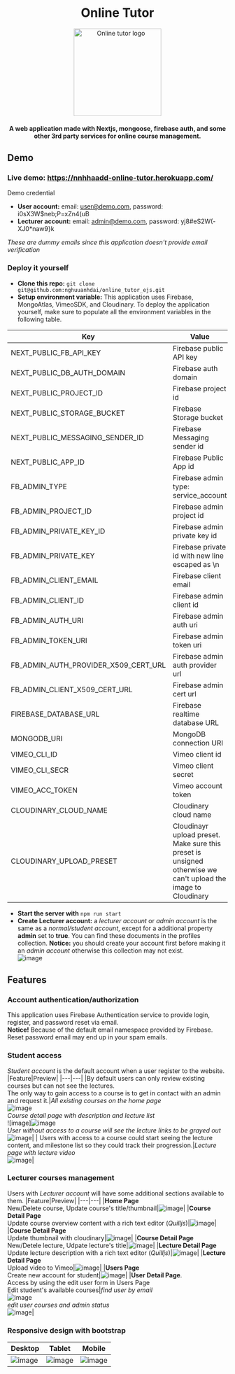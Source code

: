 <h1 align="center">
    Online Tutor
</h1>
<p align="center">
  <img width="200" src="https://user-images.githubusercontent.com/24937352/175797809-493b719c-e306-43f2-a012-8756c5169bae.png" alt="Online tutor logo">
  <br/>
  <h4 align="center">A web application made with Nextjs, mongoose, firebase auth, and some other 3rd party services for online course management.</h4>
</p>

## Demo
### Live demo: https://nnhhaadd-online-tutor.herokuapp.com/
Demo credential
  - **User account:** email: user@demo.com, password: i0sX3W$neb;P=xZn4(uB  
  - **Lecturer account:** email: admin@demo.com, password: yj8#eS2W(-XJ0*naw9}k  

*These are dummy emails since this application doesn't provide email verification*

### Deploy it yourself
  - **Clone this repo:** `git clone git@github.com:nghuuanhdai/online_tutor_ejs.git`
  - **Setup environment variable:** This application uses Firebase, MongoAtlas, VimeoSDK, and Cloudinary. To deploy the application yourself, make sure to populate all the environment variables in the following table.


| Key | Value |
|---|---|
| NEXT_PUBLIC_FB_API_KEY          | Firebase public API key |
| NEXT_PUBLIC_DB_AUTH_DOMAIN      | Firebase auth domain |
| NEXT_PUBLIC_PROJECT_ID          | Firebase project id |
| NEXT_PUBLIC_STORAGE_BUCKET      | Firebase Storage bucket |
| NEXT_PUBLIC_MESSAGING_SENDER_ID | Firebase Messaging sender id |
| NEXT_PUBLIC_APP_ID              | Firebase Public App id |
| FB_ADMIN_TYPE                   | Firebase admin type: service_account |
| FB_ADMIN_PROJECT_ID             | Firebase admin project id |
| FB_ADMIN_PRIVATE_KEY_ID         | Firebase admin private key id |
| FB_ADMIN_PRIVATE_KEY            | Firebase private id with new line escaped as \n |
| FB_ADMIN_CLIENT_EMAIL           | Firebase client email |
| FB_ADMIN_CLIENT_ID              | Firebase admin client id |
| FB_ADMIN_AUTH_URI               | Firebase admin auth uri|
| FB_ADMIN_TOKEN_URI              | Firebase admin token uri |
| FB_ADMIN_AUTH_PROVIDER_X509_CERT_URL| Firebase admin auth provider url |
| FB_ADMIN_CLIENT_X509_CERT_URL   | Firebase admin cert url |
| FIREBASE_DATABASE_URL       | Firebase realtime database URL |
| MONGODB_URI                 | MongoDB connection URI |
| VIMEO_CLI_ID                | Vimeo client id |
| VIMEO_CLI_SECR              | Vimeo client secret |
| VIMEO_ACC_TOKEN             | Vimeo account token |
| CLOUDINARY_CLOUD_NAME       | Cloudinary cloud name |
| CLOUDINARY_UPLOAD_PRESET    | Cloudinayr upload preset. Make sure this preset is unsigned otherwise we can't upload the image to Cloudinary |

  - **Start the server with**  `npm run start` 
  - **Create Lecturer account:** a *lecturer account* or *admin account* is the same as a *normal/student account*, except for a additional property **admin** set to **true**. You can find these documents in the profiles collection. **Notice:** you should create your account first before making it an *admin account* otherwise this collection may not exist.  
       ![image](https://user-images.githubusercontent.com/24937352/175797774-1f25a4c8-6c82-4f10-a7e4-2c6f38f76cdd.png)
       
## Features
### Account authentication/authorization
This application uses Firebase Authentication service to provide login, register, and password reset via email.  
**Notice!** Because of the default email namespace provided by Firebase. Reset password email may end up in your spam emails.

### Student access
*Student account* is the default account when a user register to the website.
|Feature|Preview|
|---|---|
|By default users can only review existing courses but can not see the lectures.<br>The only way to gain access to a course is to get in contact with an admin and request it.|*All existing courses on the home page*<br>![image](https://user-images.githubusercontent.com/24937352/176819870-b1051fb2-f86c-41b2-871e-4f7d058ac17a.png)<br>*Course detail page with description and lecture list*<br>![image]![image](https://user-images.githubusercontent.com/24937352/176820283-2d3dc654-eaf5-431c-b3b9-25898c48d0a4.png)<br>*User without access to a course will see the lecture links to be grayed out*<br>![image](https://user-images.githubusercontent.com/24937352/176820405-b3f9cf24-d3eb-41bd-9490-0ef08cc63108.png)|
| Users with access to a course could start seeing the lecture content, and milestone list so they could track their progression.|*Lecture page with lecture video*<br>![image](https://user-images.githubusercontent.com/24937352/176820695-3009ad6d-88fa-4972-b67c-226789f86020.png)|

### Lecturer courses management
Users with *Lecturer account* will have some additional sections available to them.
|Feature|Preview|
|---|---|
|**Home Page**<br>New/Delete course, Update course's title/thumbnail|![image](https://user-images.githubusercontent.com/24937352/176820863-06ee49cc-3cd5-4a65-816f-32c79d5333d2.png)|
|**Course Detail Page**<br>Update course overview content with a rich text editor (*Quilljs*)|![image](https://user-images.githubusercontent.com/24937352/176820979-3fe791fe-7036-4784-883e-ec56ac38ed78.png)|
|**Course Detail Page**<br>Update thumbnail with cloudinary|![image](https://user-images.githubusercontent.com/24937352/176821028-2ea4af2f-818c-42a8-9953-cf2d8c38593f.png)|
|**Course Detail Page**<br>New/Detele lecture, Udpate lecture's title|![image](https://user-images.githubusercontent.com/24937352/176821144-99962842-6bb3-4302-a2a4-6f450fbfd704.png)|
|**Lecture Detail Page**<br>Update lecture description with a rich text editor (*Quilljs*)|![image](https://user-images.githubusercontent.com/24937352/176821194-183ef773-9add-4785-9766-c597ab2155d0.png)|
|**Lecture Detail Page**<br>Upload video to Vimeo|![image](https://user-images.githubusercontent.com/24937352/176821321-d16adc54-eaba-4af4-b0ca-5120c24263f8.png)|
|**Users Page**<br>Create new account for student|![image](https://user-images.githubusercontent.com/24937352/176821375-5aeb5e87-1efd-4442-9a02-4f69f8642b25.png)|
|**User Detail Page**.<br>Access by using the edit user form in Users Page<br>Edit student's available courses|*find user by email*<br>![image](https://user-images.githubusercontent.com/24937352/176821503-b8a1fe90-c0fe-4435-96ba-05bbb62685bc.png)<br>*edit user courses and admin status*<br>![image](https://user-images.githubusercontent.com/24937352/176821581-2cfe587e-fa7b-48cc-b943-0fbf137343ec.png)|

### Responsive design with bootstrap
| Desktop | Tablet | Mobile |
|---|---|---|
|![image](https://user-images.githubusercontent.com/24937352/176821627-b1aad43f-ded4-4a91-9d3e-690cefae07bd.png)|![image](https://user-images.githubusercontent.com/24937352/176821699-bab8b98a-1135-44a3-b5fa-0807d94a639b.png)|![image](https://user-images.githubusercontent.com/24937352/176821728-317827d4-3a10-4b7d-a660-4d7ab7f87458.png)|
